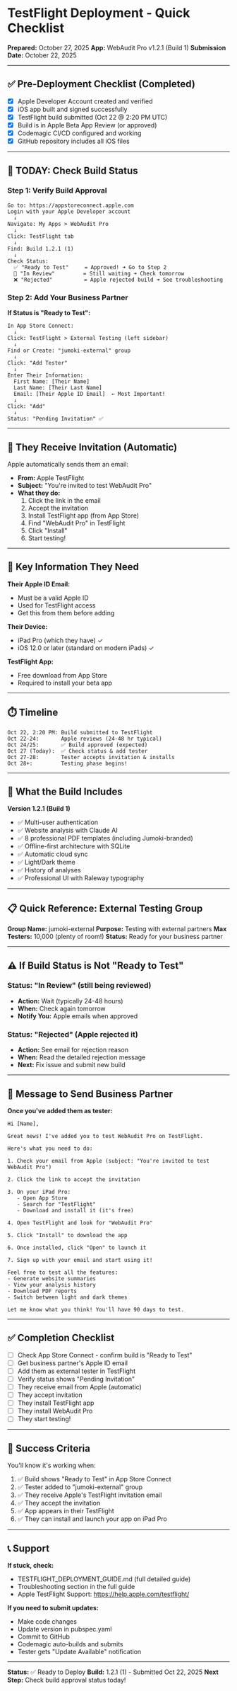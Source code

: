 # TestFlight Deployment - Quick Checklist

**Prepared:** October 27, 2025
**App:** WebAudit Pro v1.2.1 (Build 1)
**Submission Date:** October 22, 2025

---

## ✅ Pre-Deployment Checklist (Completed)

- [x] Apple Developer Account created and verified
- [x] iOS app built and signed successfully
- [x] TestFlight build submitted (Oct 22 @ 2:20 PM UTC)
- [x] Build is in Apple Beta App Review (or approved)
- [x] Codemagic CI/CD configured and working
- [x] GitHub repository includes all iOS files

---

## 🚀 TODAY: Check Build Status

### Step 1: Verify Build Approval
```
Go to: https://appstoreconnect.apple.com
Login with your Apple Developer account
  ↓
Navigate: My Apps > WebAudit Pro
  ↓
Click: TestFlight tab
  ↓
Find: Build 1.2.1 (1)
  ↓
Check Status:
  ✅ "Ready to Test"     = Approved! ➜ Go to Step 2
  🔄 "In Review"         = Still waiting ➜ Check tomorrow
  ❌ "Rejected"          = Apple rejected build ➜ See troubleshooting
```

### Step 2: Add Your Business Partner

**If Status is "Ready to Test":**

```
In App Store Connect:
  ↓
Click: TestFlight > External Testing (left sidebar)
  ↓
Find or Create: "jumoki-external" group
  ↓
Click: "Add Tester"
  ↓
Enter Their Information:
  First Name: [Their Name]
  Last Name: [Their Last Name]
  Email: [Their Apple ID Email]  ← Most Important!
  ↓
Click: "Add"
  ↓
Status: "Pending Invitation" ✅
```

---

## 📧 They Receive Invitation (Automatic)

Apple automatically sends them an email:
- **From:** Apple TestFlight
- **Subject:** "You're invited to test WebAudit Pro"
- **What they do:**
  1. Click the link in the email
  2. Accept the invitation
  3. Install TestFlight app (from App Store)
  4. Find "WebAudit Pro" in TestFlight
  5. Click "Install"
  6. Start testing!

---

## 🎯 Key Information They Need

**Their Apple ID Email:**
- Must be a valid Apple ID
- Used for TestFlight access
- Get this from them before adding

**Their Device:**
- iPad Pro (which they have) ✓
- iOS 12.0 or later (standard on modern iPads) ✓

**TestFlight App:**
- Free download from App Store
- Required to install your beta app

---

## ⏱️ Timeline

```
Oct 22, 2:20 PM: Build submitted to TestFlight
Oct 22-24:       Apple reviews (24-48 hr typical)
Oct 24/25:       ✅ Build approved (expected)
Oct 27 (Today):  ✅ Check status & add tester
Oct 27-28:       Tester accepts invitation & installs
Oct 28+:         Testing phase begins!
```

---

## 🔧 What the Build Includes

**Version 1.2.1 (Build 1)**
- ✅ Multi-user authentication
- ✅ Website analysis with Claude AI
- ✅ 8 professional PDF templates (including Jumoki-branded)
- ✅ Offline-first architecture with SQLite
- ✅ Automatic cloud sync
- ✅ Light/Dark theme
- ✅ History of analyses
- ✅ Professional UI with Raleway typography

---

## 📋 Quick Reference: External Testing Group

**Group Name:** jumoki-external
**Purpose:** Testing with external partners
**Max Testers:** 10,000 (plenty of room!)
**Status:** Ready for your business partner

---

## ⚠️ If Build Status is Not "Ready to Test"

### Status: "In Review" (still being reviewed)
- **Action:** Wait (typically 24-48 hours)
- **When:** Check again tomorrow
- **Notify You:** Apple emails when approved

### Status: "Rejected" (Apple rejected it)
- **Action:** See email for rejection reason
- **When:** Read the detailed rejection message
- **Next:** Fix issue and submit new build

---

## 💬 Message to Send Business Partner

**Once you've added them as tester:**

```
Hi [Name],

Great news! I've added you to test WebAudit Pro on TestFlight.

Here's what you need to do:

1. Check your email from Apple (subject: "You're invited to test WebAudit Pro")

2. Click the link to accept the invitation

3. On your iPad Pro:
   - Open App Store
   - Search for "TestFlight"
   - Download and install it (it's free)

4. Open TestFlight and look for "WebAudit Pro"

5. Click "Install" to download the app

6. Once installed, click "Open" to launch it

7. Sign up with your email and start using it!

Feel free to test all the features:
- Generate website summaries
- View your analysis history
- Download PDF reports
- Switch between light and dark themes

Let me know what you think! You'll have 90 days to test.
```

---

## ✅ Completion Checklist

- [ ] Check App Store Connect - confirm build is "Ready to Test"
- [ ] Get business partner's Apple ID email
- [ ] Add them as external tester in TestFlight
- [ ] Verify status shows "Pending Invitation"
- [ ] They receive email from Apple (automatic)
- [ ] They accept invitation
- [ ] They install TestFlight app
- [ ] They install WebAudit Pro
- [ ] They start testing!

---

## 🎯 Success Criteria

You'll know it's working when:
1. ✅ Build shows "Ready to Test" in App Store Connect
2. ✅ Tester added to "jumoki-external" group
3. ✅ They receive Apple's TestFlight invitation email
4. ✅ They accept the invitation
5. ✅ App appears in their TestFlight
6. ✅ They can install and launch your app on iPad Pro

---

## 📞 Support

**If stuck, check:**
- TESTFLIGHT_DEPLOYMENT_GUIDE.md (full detailed guide)
- Troubleshooting section in the full guide
- Apple TestFlight Support: https://help.apple.com/testflight/

**If you need to submit updates:**
- Make code changes
- Update version in pubspec.yaml
- Commit to GitHub
- Codemagic auto-builds and submits
- Tester gets "Update Available" notification

---

**Status:** ✅ Ready to Deploy
**Build:** 1.2.1 (1) - Submitted Oct 22, 2025
**Next Step:** Check build approval status today!
